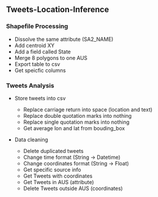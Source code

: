 ## Tweets-Location-Inference

### Shapefile Processing
- Dissolve the same attribute (SA2_NAME)
- Add centroid XY
- Add a field called State
- Merge 8 polygons to one AUS
- Export table to csv
- Get speicfic columns

### Tweets Analysis
- Store tweets into csv
  - Replace carriage return into space (location and text)
  - Replace double quotation marks into nothing
  - Replace single quotation marks into nothing
  - Get average lon and lat from bouding_box

- Data cleaning
  - Delete duplicated tweets
  - Change time format (String -> Datetime)
  - Change coordinates format (String -> Float)
  - Get specific source info
  - Get Tweets with coordinates
  - Get Tweets in AUS (attribute)
  - Delete Tweets outside AUS (coordinates)
  
